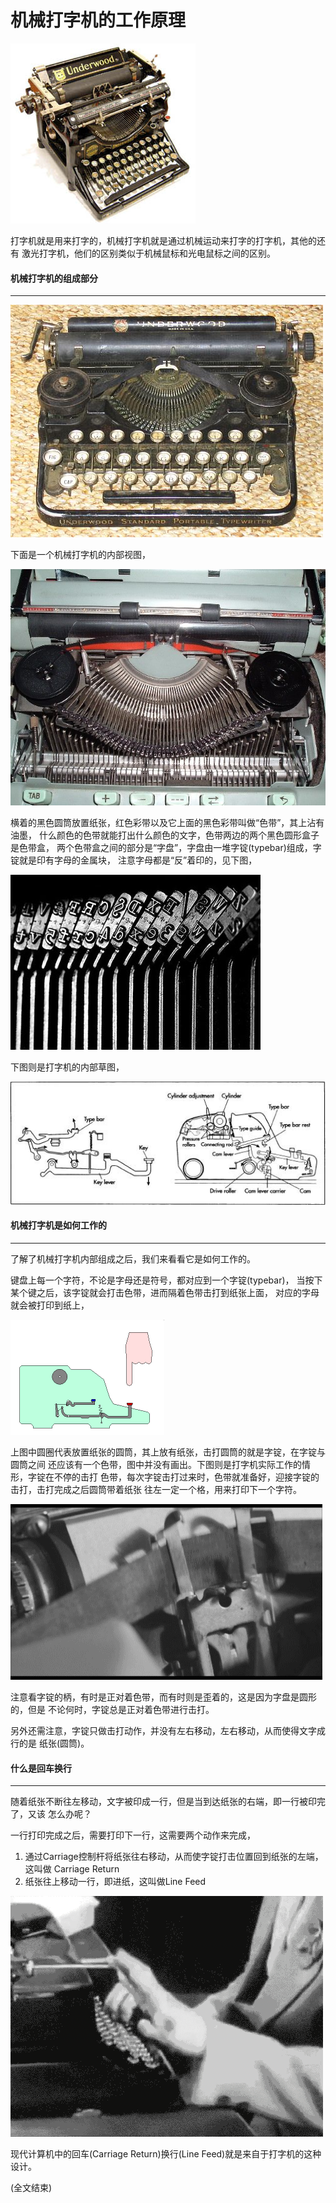 # 机械打字机的工作原理 #

![Underwood Typewriter](img/Underwood_typewriter.jpg "Underwood Typewriter")

打字机就是用来打字的，机械打字机就是通过机械运动来打字的打字机，其他的还有
激光打字机，他们的区别类似于机械鼠标和光电鼠标之间的区别。

#### 机械打字机的组成部分 ####

----------

![Typewriter whole view](img/typewriter_whole_view.jpg "打字机全貌")

下面是一个机械打字机的内部视图，

![Typewriter inside](img/typewriter_inside.jpg "打字机内部视图")

横着的黑色圆筒放置纸张，红色彩带以及它上面的黑色彩带叫做“色带”，其上沾有油墨，
什么颜色的色带就能打出什么颜色的文字，色带两边的两个黑色圆形盒子是色带盒，
两个色带盒之间的部分是“字盘”，字盘由一堆字锭(typebar)组成，字锭就是印有字母的金属块，
注意字母都是“反”着印的，见下图，

![Typewriter typebars](img/typewriter_typebars.jpg "打字机的字锭")

下图则是打字机的内部草图，

![Typewriter draft](img/typewriter_draft.jpg "打字机草图")

#### 机械打字机是如何工作的 ####

----------

了解了机械打字机内部组成之后，我们来看看它是如何工作的。

键盘上每一个字符，不论是字母还是符号，都对应到一个字锭(typebar)，
当按下某个键之后，该字锭就会打击色带，进而隔着色带击打到纸张上面，
对应的字母就会被打印到纸上，

![Typewriter key press](img/typewriter_press_key.gif "按下按键之后的动作")

上图中圆圈代表放置纸张的圆筒，其上放有纸张，击打圆筒的就是字锭，在字锭与圆筒之间
还应该有一个色带，图中并没有画出。下图则是打字机实际工作的情形，字锭在不停的击打
色带，每次字锭击打过来时，色带就准备好，迎接字锭的击打，击打完成之后圆筒带着纸张
往左一定一个格，用来打印下一个字符。

![Typewriter typing](img/typewriter_typing.gif "字锭正在打印")

注意看字锭的柄，有时是正对着色带，而有时则是歪着的，这是因为字盘是圆形的，但是
不论何时，字锭总是正对着色带进行击打。

另外还需注意，字锭只做击打动作，并没有左右移动，左右移动，从而使得文字成行的是
纸张(圆筒)。

#### 什么是回车换行 ####

----------

随着纸张不断往左移动，文字被印成一行，但是当到达纸张的右端，即一行被印完了，又该
怎么办呢？

一行打印完成之后，需要打印下一行，这需要两个动作来完成，

1.	通过Carriage控制杆将纸张往右移动，从而使字锭打击位置回到纸张的左端，这叫做
	Carriage Return
2.	纸张往上移动一行，即进纸，这叫做Line Feed

![Typewriter carriage return lever](img/typewriter_carriage_lever.gif "回车控制杆，Carriage Return Lever")

现代计算机中的回车(Carriage Return)换行(Line Feed)就是来自于打字机的这种设计。

(全文结束)